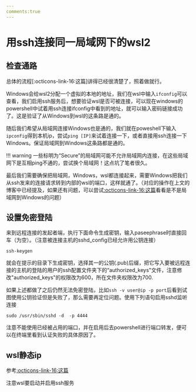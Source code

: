 ```yaml
---
comments:true
---
```

# 用ssh连接同一局域网下的wsl2

## 检查通路
总体的流程[:octicons-link-16:这篇]讲得已经很清楚了，照着做就行。  

Windows会给wsl2分配一个虚拟的本地的地址，我们在wsl中输入`ifconfig`可以查看，我们启用ssh服务后，想要验证wsl是否可被连接，可以现在windows的powershell中试着用ssh连接ifconfig中看到的地址，就可以输入密码链接成功了。这是验证了从Windows到wsl的这条路是通的。  

随后我们希望从局域网连接Windows也是通的，我们就在poweshell下输入`ipconfig`得到本机ip，尝试`ping [IP]`来试着连接一下，或者直接用ssh连接一下Windows。保证局域网到Windows这条路都是通的。 

!!! warning
    一些标明为“Secure”的局域网可能不允许局域网内连接，在这些局域网下是互相ping不通的，尝试换个局域网！这点坑了笔者很久。

最后我们需要确保把局域网，Windows，wsl都连接起来，需要Windows把我们从ssh发来的连接请求转到内部的wsl的端口，这样就通了。（对应的操作在上文的博客中已经提及，如果还有问题，可以尝试[:octicons-link-16:这篇](https://cloud.tencent.com/developer/article/1420930)看看是不是局域网到Windows的问题）

## 设置免密登陆

来到远程连接的发起者端，执行下面命令生成密钥，输入paseephrase时直接回车（为空）。（注意被连接主机的sshd_config已经允许用公钥连接）

```
ssh-keygen
```

就会在提示的目录下生成密钥，选择其一的公钥(.pub)后缀，把它写入要被远程连接的主机的登陆的用户的ssh配置文件夹下的“authorized_keys"文件，注意修改"authorized_keys"的权限改为600，所在文件夹权限改为700.

如果上述都做了之后仍然无法免密登陆，比如`ssh -v user@ip -p port`后看到试图使用公钥验证但是失败了，那么需要再定位问题。使用下列语句启用sshd监听连接
```
sudo /usr/sbin/sshd -d  -p 4444
```
注意不能使用已经被占用的端口，并在启用后去powershell进行端口转发，便可以在终端里看到认证失败的具体原因了。

## wsl静态ip

参考[:octicons-link-16:这篇](https://blog.csdn.net/weixin_41301508/article/details/108939520)

注意wsl要启动并启用ssh服务



